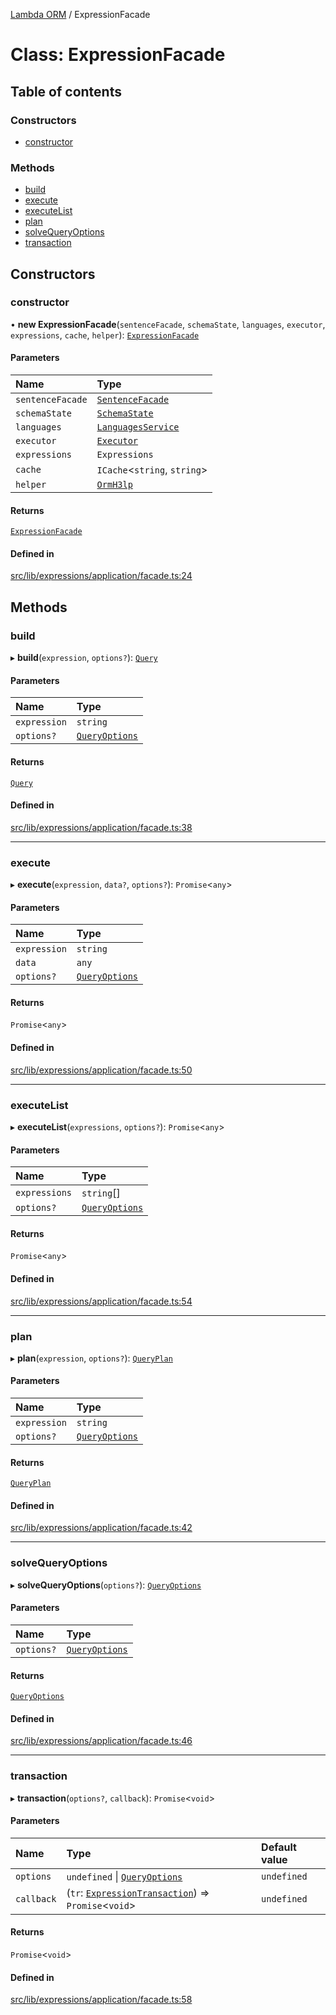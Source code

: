 [Lambda ORM](../README.md) / ExpressionFacade

# Class: ExpressionFacade

## Table of contents

### Constructors

- [constructor](ExpressionFacade.md#constructor)

### Methods

- [build](ExpressionFacade.md#build)
- [execute](ExpressionFacade.md#execute)
- [executeList](ExpressionFacade.md#executelist)
- [plan](ExpressionFacade.md#plan)
- [solveQueryOptions](ExpressionFacade.md#solvequeryoptions)
- [transaction](ExpressionFacade.md#transaction)

## Constructors

### constructor

• **new ExpressionFacade**(`sentenceFacade`, `schemaState`, `languages`, `executor`, `expressions`, `cache`, `helper`): [`ExpressionFacade`](ExpressionFacade.md)

#### Parameters

| Name | Type |
| :------ | :------ |
| `sentenceFacade` | [`SentenceFacade`](SentenceFacade.md) |
| `schemaState` | [`SchemaState`](SchemaState.md) |
| `languages` | [`LanguagesService`](LanguagesService.md) |
| `executor` | [`Executor`](../interfaces/Executor.md) |
| `expressions` | `Expressions` |
| `cache` | `ICache`\<`string`, `string`\> |
| `helper` | [`OrmH3lp`](OrmH3lp.md) |

#### Returns

[`ExpressionFacade`](ExpressionFacade.md)

#### Defined in

[src/lib/expressions/application/facade.ts:24](https://github.com/lambda-orm/lambdaorm/blob/14bde00a/src/lib/expressions/application/facade.ts#L24)

## Methods

### build

▸ **build**(`expression`, `options?`): [`Query`](Query.md)

#### Parameters

| Name | Type |
| :------ | :------ |
| `expression` | `string` |
| `options?` | [`QueryOptions`](../interfaces/QueryOptions.md) |

#### Returns

[`Query`](Query.md)

#### Defined in

[src/lib/expressions/application/facade.ts:38](https://github.com/lambda-orm/lambdaorm/blob/14bde00a/src/lib/expressions/application/facade.ts#L38)

___

### execute

▸ **execute**(`expression`, `data?`, `options?`): `Promise`\<`any`\>

#### Parameters

| Name | Type |
| :------ | :------ |
| `expression` | `string` |
| `data` | `any` |
| `options?` | [`QueryOptions`](../interfaces/QueryOptions.md) |

#### Returns

`Promise`\<`any`\>

#### Defined in

[src/lib/expressions/application/facade.ts:50](https://github.com/lambda-orm/lambdaorm/blob/14bde00a/src/lib/expressions/application/facade.ts#L50)

___

### executeList

▸ **executeList**(`expressions`, `options?`): `Promise`\<`any`\>

#### Parameters

| Name | Type |
| :------ | :------ |
| `expressions` | `string`[] |
| `options?` | [`QueryOptions`](../interfaces/QueryOptions.md) |

#### Returns

`Promise`\<`any`\>

#### Defined in

[src/lib/expressions/application/facade.ts:54](https://github.com/lambda-orm/lambdaorm/blob/14bde00a/src/lib/expressions/application/facade.ts#L54)

___

### plan

▸ **plan**(`expression`, `options?`): [`QueryPlan`](../interfaces/QueryPlan.md)

#### Parameters

| Name | Type |
| :------ | :------ |
| `expression` | `string` |
| `options?` | [`QueryOptions`](../interfaces/QueryOptions.md) |

#### Returns

[`QueryPlan`](../interfaces/QueryPlan.md)

#### Defined in

[src/lib/expressions/application/facade.ts:42](https://github.com/lambda-orm/lambdaorm/blob/14bde00a/src/lib/expressions/application/facade.ts#L42)

___

### solveQueryOptions

▸ **solveQueryOptions**(`options?`): [`QueryOptions`](../interfaces/QueryOptions.md)

#### Parameters

| Name | Type |
| :------ | :------ |
| `options?` | [`QueryOptions`](../interfaces/QueryOptions.md) |

#### Returns

[`QueryOptions`](../interfaces/QueryOptions.md)

#### Defined in

[src/lib/expressions/application/facade.ts:46](https://github.com/lambda-orm/lambdaorm/blob/14bde00a/src/lib/expressions/application/facade.ts#L46)

___

### transaction

▸ **transaction**(`options?`, `callback`): `Promise`\<`void`\>

#### Parameters

| Name | Type | Default value |
| :------ | :------ | :------ |
| `options` | `undefined` \| [`QueryOptions`](../interfaces/QueryOptions.md) | `undefined` |
| `callback` | (`tr`: [`ExpressionTransaction`](ExpressionTransaction.md)) => `Promise`\<`void`\> | `undefined` |

#### Returns

`Promise`\<`void`\>

#### Defined in

[src/lib/expressions/application/facade.ts:58](https://github.com/lambda-orm/lambdaorm/blob/14bde00a/src/lib/expressions/application/facade.ts#L58)

